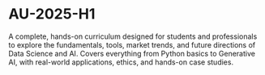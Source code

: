 # AU-2025-H1
A complete, hands-on curriculum designed for students and professionals to explore the fundamentals, tools, market trends, and future directions of Data Science and AI. Covers everything from Python basics to Generative AI, with real-world applications, ethics, and hands-on case studies.
